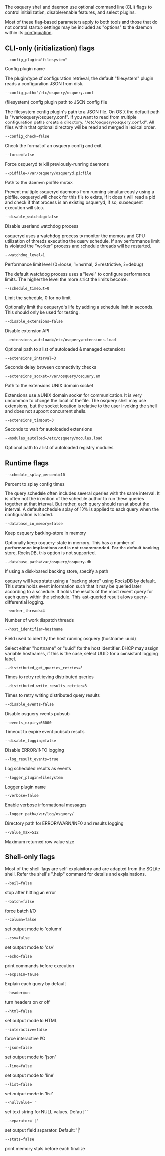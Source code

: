 The osquery shell and daemon use optional command line (CLI) flags to control
initialization, disable/enable features, and select plugins.

Most of these flag-based parameters apply to both tools and those that do not
control startup settings may be included as "options" to the daemon within its [configuration](../deployment/configuration).

## CLI-only (initialization) flags

`--config_plugin="filesystem"`

Config plugin name

The plugin/type of configuration retrieval, the default "filesystem" plugin reads a configuration JSON from disk.

`--config_path="/etc/osquery/osquery.conf`

(filesystem) config plugin path to JSON config file

The filesystem config plugin's path to a JSON file.
On OS X the default path is "/var/osquery/osquery.conf".
If you want to read from multiple configuration paths create a directory: "/etc/osquery/osquery.conf.d".
All files within that optional directory will be read and merged in lexical order.

`--config_check=false`

Check the format of an osquery config and exit

`--force=false`

Force osqueryd to kill previously-running daemons

`--pidfile=/var/osquery/osqueryd.pidfile`

Path to the daemon pidfile mutex

Prevent multiple osqueryd daemons from running simultaneously using a pidfile.
osqueryd will check for this file to exists, if it does it will read a pid
and check if that process is an existing osqueryd, if so, subsequent execution
will stop.

`--disable_watchdog=false`

Disable userland watchdog process

osqueryd uses a watchdog process to monitor the memory and CPU utilization
of threads executing the query schedule. If any performance limit is violated
the "worker" process and schedule threads will be restarted.

`--watchdog_level=1`

Performance limit level (0=loose, 1=normal, 2=restrictive, 3=debug)

The default watchdog process uses a "level" to configure performance limits.
The higher the level the more strict the limits become.

`--schedule_timeout=0`

Limit the schedule, 0 for no limit

Optionally limit the osqueryd's life by adding a schedule limit in seconds.
This should only be used for testing.

`--disable_extensions=false`

Disable extension API

`--extensions_autoload=/etc/osquery/extensions.load`

Optional path to a list of autoloaded & managed extensions

`--extensions_interval=3`

Seconds delay between connectivity checks

`--extensions_socket=/var/osquery/osquery.em`

Path to the extensions UNIX domain socket

Extensions use a UNIX domain socket for communication.
It is very uncommon to change the local of the file.
The osquery shell may use extensions, but the socket location is relative to the
user invoking the shell and does not support concurrent shells.

`--extensions_timeout=3`

Seconds to wait for autoloaded extensions

`--modules_autoload=/etc/osquery/modules.load`

Optional path to a list of autoloaded registry modules

## Runtime flags

`--schedule_splay_percent=10`

Percent to splay config times

The query schedule often includes several queries with the same interval.
It is often not the intention of the schedule author to run these queries together
at that interval. But rather, each query should run at about the interval.
A default schedule splay of 10% is applied to each query when the configuration is loaded.

`--database_in_memory=false`

Keep osquery backing-store in memory

Optionally keep osquery-state in memory.
This has a number of performance implications and is not recommended.
For the default backing-store, RocksDB, this option is not supported.

`--database_path=/var/osquery/osquery.db`

If using a disk-based backing store, specify a path

osquery will keep state using a "backing store" using RocksDB by default.
This state holds event information such that it may be queried later according
to a schedule. It holds the results of the most recent query for each query within
the schedule. This last-queried result allows query-differential logging.

`--worker_threads=4`

Number of work dispatch threads

`--host_identifier=hostname`

Field used to identify the host running osquery (hostname, uuid)

Select either "hostname" or "uuid" for the host identifier.
DHCP may assign variable hostnames, if this is the case, select UUID for a
consistant logging label.

`--distributed_get_queries_retries=3`

Times to retry retrieving distributed queries

`--distributed_write_results_retries=3`

Times to retry writing distributed query results

`--disable_events=false`

Disable osquery events pubsub

`--events_expiry=86000`

Timeout to expire event pubsub results

`--disable_logging=false`

Disable ERROR/INFO logging

`--log_result_events=true`

Log scheduled results as events

`--logger_plugin=filesystem`

Logger plugin name

`--verbose=false`

Enable verbose informational messages

`--logger_path=/var/log/osquery/`

Directory path for ERROR/WARN/INFO and results logging

`--value_max=512`

Maximum returned row value size

## Shell-only flags

Most of the shell flags are self-explainitory and are adapted from the SQLite shell.
Refer the shell's ".help" command for details and explainations.

`--bail=false`

stop after hitting an error

`--batch=false`

force batch I/O

`--column=false`

set output mode to 'column'

`--csv=false`

set output mode to 'csv'

`--echo=false`

print commands before execution

`--explain=false`

Explain each query by default

`--header=on`

turn headers on or off

`--html=false`

set output mode to HTML

`--interactive=false`

force interactive I/O

`--json=false`

set output mode to 'json'

`--line=false`

set output mode to 'line'

`--list=false`

set output mode to 'list'

`--nullvalue=''`

set text string for NULL values. Default ''

`--separator='|'`

set output field separator. Default: '|'

`--stats=false`

print memory stats before each finalize
